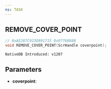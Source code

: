 ```yaml
---
ns: TASK
---
```

## REMOVE_COVER_POINT

```c
// 0xAE287C923D891715 0x0776888B
void REMOVE_COVER_POINT(ScrHandle coverpoint);
```

```
NativeDB Introduced: v1207
```

## Parameters
* **coverpoint**:
